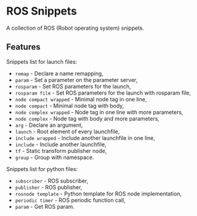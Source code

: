 # ROS Snippets

A collection of ROS (Robot operating system) snippets.

## Features

Snippets list for launch files:

 * `remap` - Declare a name remapping,
 * `param` - Set a parameter on the parameter server,
 * `rosparam` - Set ROS parameters for the launch,
 * `rosparam file` - Set ROS parameters for the launch with rosparam file,
 * `node compact wrapped` - Minimal node tag in one line,
 * `node compact` - Minimal node tag with body,
 * `node complex wrapped` - Node tag in one line with more parameters,
 * `node complex` - Node tag with body and more parameters,
 * `arg` - Declare an argument,
 * `launch` - Root element of every launchfile,
 * `include wrapped` - Include another launchfile in one line,
 * `include` - Include another launchfile,
 * `tf` - Static transform publisher node,
 * `group` - Group with namespace.


 Snippets list for python files:

  * `subscriber` - ROS subscriber,
  * `publisher` - ROS publisher,
  * `rosnode template` - Python template for ROS node implementation,
  * `periodic timer` - ROS periodic function call,
  * `param` - Get ROS param.
